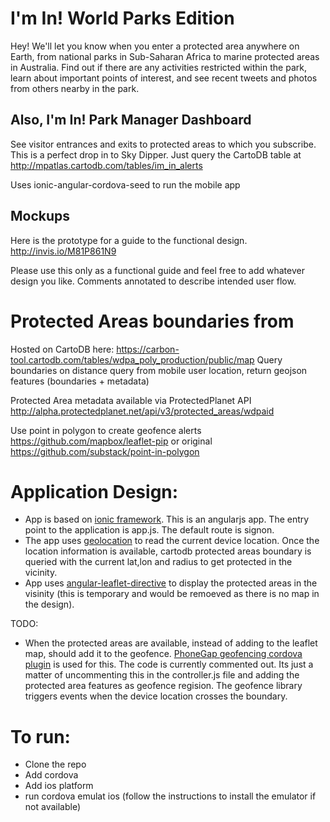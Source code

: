 I'm In! World Parks Edition
==========================

Hey! We'll let you know when you enter a protected area anywhere on Earth, from national parks in Sub-Saharan Africa to marine protected areas in Australia.  Find out if there are any activities restricted within the park, learn about important points of interest, and see recent tweets and photos from others nearby in the park.

Also, I'm In! Park Manager Dashboard
--------------------------

See visitor entrances and exits to protected areas to which you subscribe.  This is a perfect drop in to Sky Dipper.
Just query the CartoDB table at http://mpatlas.cartodb.com/tables/im_in_alerts

Uses ionic-angular-cordova-seed to run the mobile app

Mockups
--------
Here is the prototype for a guide to the functional design.
http://invis.io/M81P861N9

Please use this only as a functional guide and feel free to add whatever design you like. Comments annotated to describe intended user flow.


Protected Areas boundaries from 
==========================

Hosted on CartoDB here:
https://carbon-tool.cartodb.com/tables/wdpa_poly_production/public/map
Query boundaries on distance query from mobile user location, return geojson features (boundaries + metadata)

Protected Area metadata available via ProtectedPlanet API
http://alpha.protectedplanet.net/api/v3/protected_areas/wdpaid

Use point in polygon to create geofence alerts
https://github.com/mapbox/leaflet-pip
or original
https://github.com/substack/point-in-polygon

Application Design:
===================
* App is based on [ionic framework](http://ionicframework.com/). This is an angularjs app. The entry point to the application is app.js. The default route is signon. 
* The app uses [geolocation](https://github.com/apache/cordova-plugin-geolocation) to read the current device location. Once the location information is available, cartodb protected areas boundary is queried with the current lat,lon and radius to get protected in the vicinity. 
* App uses [angular-leaflet-directive](http://tombatossals.github.io/angular-leaflet-directive/#!/) to display the protected areas in the visinity (this is temporary and would be remoeved as there is no map in the design).

TODO: 
* When the protected areas are available, instead of adding to the leaflet map, should add it to the geofence. [PhoneGap geofencing cordova plugin](https://github.com/radshag/PhoneGap-Geofencing) is used for this. The code is currently commented out. Its just a matter of uncommenting this in the controller.js file and adding the protected area features as geofence regision. The geofence library triggers events when the device location crosses the boundary.


To run:
=======
* Clone the repo
* Add cordova
* Add ios platform
* run cordova emulat ios (follow the instructions to install the emulator if not available)

